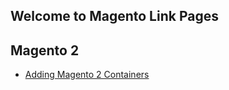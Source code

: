 ## Welcome to Magento Link Pages

## Magento 2
- [Adding Magento 2 Containers](https://www.siphor.com/adding-magento-2-containers/)



